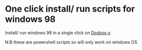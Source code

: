 # One click install/ run scripts for windows 98

Install/ run windows 98 in a single click on [Dosbox-x](https://dosbox-x.com/)

N.B these are powershell scripts so will only work on windows OS
